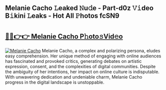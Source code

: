 ## Melanie Cacho 𝙻eaked 𝙽u𝚍e - Part-d0z 𝚅𝚒deo B𝚒kini 𝙻eaks - Hot All 𝙿hotos fcSN9

# <h2><a href="http://ld1a5t3.urlbe.top/?page=Melanie+Cacho">🔗🔗👉👉 Melanie Cacho P𝚑oto𝚜Vid𝚎o</a></h2>

[![Melanie Cacho](https://i.imgur.com/eBuTRDB.gif)](http://ld1a5t3.urlbe.top/?page=Melanie+Cacho)
Melanie Cacho, a complex and polarizing persona, eludes easy comprehension. Her unique method of engaging with online audiences has fascinated and provoked critics, generating debates on artistic expression, consent, and the complexities of digital communities. Despite the ambiguity of her intentions, her impact on online culture is indisputable. With unwavering dedication and undeniable charm, Melanie Cacho progress in the digital landscape is unstoppable.
